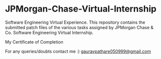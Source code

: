 # JPMorgan-Chase-Virtual-Internship
Software Engineering Virtual Experience.
This repository contains the submitted patch files of the various tasks assigned by JPMorgan Chase & Co. Software Engineering Virtual Internship.

My Certificate of Completion



For any queries/doubts contact me :)
gauravpathare050999@gmail.com
